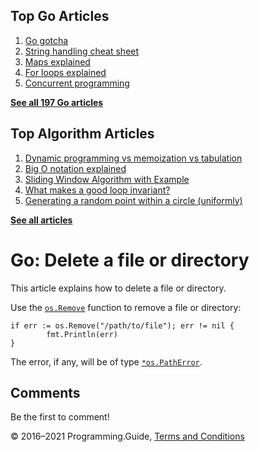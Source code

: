 <span class="underline"></span>

<span class="underline"></span>

## Top Go Articles

1.  [Go gotcha](go-gotcha.html)
2.  [String handling cheat sheet](string-functions-reference-cheat-sheet.html)
3.  [Maps explained](maps-explained.html)
4.  [For loops explained](for-loop.html)
5.  [Concurrent programming](go-concurrency-tutorial.html)

[**See all 197 Go articles**](index.html)

<span class="underline"></span>

## Top Algorithm Articles

1.  [Dynamic programming vs memoization vs tabulation](../dynamic-programming-vs-memoization-vs-tabulation.html)
2.  [Big O notation explained](../big-o-notation-explained.html)
3.  [Sliding Window Algorithm with Example](../sliding-window-example.html)
4.  [What makes a good loop invariant?](../what-makes-a-good-loop-invariant.html)
5.  [Generating a random point within a circle (uniformly)](../random-point-within-circle.html)

[**See all articles**](../index.html)

# Go: Delete a file or directory

This article explains how to delete a file or directory.

Use the [`os.Remove`](https://golang.org/pkg/os/#Remove) function to remove a file or directory:

    if err := os.Remove("/path/to/file"); err != nil {
            fmt.Println(err)
    }

The error, if any, will be of type [`*os.PathError`](https://golang.org/pkg/os/#PathError).

## Comments

Be the first to comment!

© 2016–2021 Programming.Guide, [Terms and Conditions](../terms-and-conditions.html)
